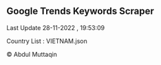 

## Google Trends Keywords Scraper 
 
Last Update 28-11-2022 , 19:53:09

Country List :
VIETNAM.json



© Abdul Muttaqin 
